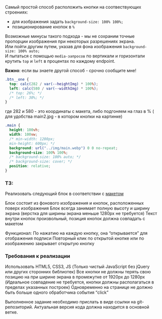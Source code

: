 Самый простой способ расположить кнопки на соотвествующих строениях: 
- для изображения задать `background-size: 100% 100%;`
- позиционирование кнопок в `%`

Возможные минусы такого подхода - мы не сохраним точные пропорции изображения при некоторых разрешениях экрана.     
Или пойти другим путем, указав для фона изображения `background-size: 100% auto;`     
И пытаться с помощью `media-запросов` по вертикали и горизонтали крутить `top` и `left` в процентах по каждому endpoint.

**Важно**: если вы знаете другой способ - срочно сообщите мне!

```css
.btn__one {
  top: calc(282 / var(--heightImg) * 100%);
  left: calc(580 / var(--widthImg) * 100%);
  /* top: 26%; */
  /* left: 30%; */
}
```
где 282 и 580 - это координаты с макета, либо подгоняем на глаз в % ( для удобства  main2.jpg -  в котором кнопки на картинке)

```css
.main {
  height: 100vh;
  width: 100vw;
  /* min-width: 1280px;
  min-height: 600px; */
  background: url("../img/main.webp") 0 0 no-repeat;
  background-size: 100% 100%;
  /* background-size: 100% auto; */
  /* background-size: cover; */
  position: relative;
}
```





### ТЗ:

Реализовать следующий блок в соответствии с [макетом](https://www.figma.com/file/3gcKt8coTeNhFGnHuHWzjr/%D0%A1%D1%82%D0%B0%D0%B6%D0%B8%D1%80%D0%BE%D0%B2%D0%BA%D0%B0---%D0%A2%D0%B5%D1%81%D1%82%D0%BE%D0%B2%D0%BE%D0%B2%D0%B5-%D0%B7%D0%B0%D0%B4%D0%B0%D0%BD%D0%B8%D0%B5?type=design&node-id=0%3A1&mode=design&t=vrGHG3JQdFUgm3Da-1)

Блок состоит из фонового изображения и кнопок, расположенных поверх изображения
Блок всегда занимает полную высоту и ширину экрана (верстка для ширины экрана меньше 1280px не требуется)
Текст внутри кнопок произвольный, позиция кнопок должна совпадать с макетом

Функционал:
По нажатию на каждую кнопку, она “открывается” для отображения подписи
Повторный клик по открытой кнопке или по изображению закрывает открытую кнопку

### Требования к реализации

Использовать HTML5, CSS3, JS (Только чистый JavaScript без jQuery или других сторонних библиотек)
Все кнопки не должны терять свою позицию на при ширине экрана в промежутке от 1920px до 1280px (Идеальное совпадение не требуется, кнопки должны располагаться в пределах указанных построек)
Одновременно на странице не должно быть больше одного обработчика события “click”

Выполненное задание необходимо прислать в виде ссылки на git-репозиторий. Актуальная версия кода должна находится в основной ветке.
